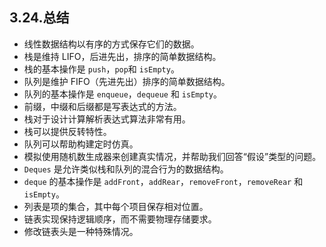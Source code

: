 ## 3.24.总结

* 线性数据结构以有序的方式保存它们的数据。
* 栈是维持 LIFO，后进先出，排序的简单数据结构。
* 栈的基本操作是 `push`，`pop`和 `isEmpty`。
* 队列是维护 FIFO（先进先出）排序的简单数据结构。
* 队列的基本操作是 `enqueue`，`dequeue` 和 `isEmpty`。
* 前缀，中缀和后缀都是写表达式的方法。
* 栈对于设计计算解析表达式算法非常有用。
* 栈可以提供反转特性。
* 队列可以帮助构建定时仿真。
* 模拟使用随机数生成器来创建真实情况，并帮助我们回答“假设”类型的问题。
* `Deques` 是允许类似栈和队列的混合行为的数据结构。
* `deque` 的基本操作是 `addFront`，`addRear`，`removeFront`，`removeRear` 和 `isEmpty`。
* 列表是项的集合，其中每个项目保存相对位置。
* 链表实现保持逻辑顺序，而不需要物理存储要求。
* 修改链表头是一种特殊情况。

